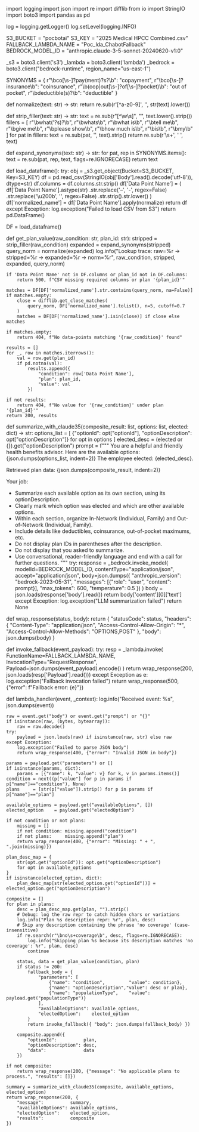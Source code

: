 import logging
import json
import re
import difflib
from io import StringIO
import boto3
import pandas as pd

log = logging.getLogger()
log.setLevel(logging.INFO)

S3_BUCKET = "pocbotai"
S3_KEY = "2025 Medical HPCC Combined.csv"
FALLBACK_LAMBDA_NAME = "Poc_lda_ChabotFallback"
BEDROCK_MODEL_ID = "anthropic.claude-3-5-sonnet-20240620-v1:0"

_s3      = boto3.client('s3')
_lambda  = boto3.client('lambda')
_bedrock = boto3.client("bedrock-runtime", region_name="us-east-1")

SYNONYMS = {
    r"\bco[\s\-]?pay(ment)?s?\b": "copayment",
    r"\bco[\s\-]?insurance\b":    "coinsurance",
    r"\b(oop|out[\s\-]?of[\s\-]?pocket)\b": "out of pocket",
    r"\bdeductible(s)?\b":         "deductible"
}

def normalize(text: str) -> str:
    return re.sub(r'[^a-z0-9]', '', str(text).lower())

def strip_filler(text: str) -> str:
    text = re.sub(r"[^\w\s]", "", text.lower().strip())
    fillers = [
        r"\bwhat('?s)?\b", r"\bwhats\b", r"\bwhat is\b", r"\btell me\b",
        r"\bgive me\b", r"\bplease show\b", r"\bhow much is\b", r"\bis\b", r"\bmy\b"
    ]
    for pat in fillers:
        text = re.sub(pat, '', text).strip()
    return re.sub(r'\s+', ' ', text)

def expand_synonyms(text: str) -> str:
    for pat, rep in SYNONYMS.items():
        text = re.sub(pat, rep, text, flags=re.IGNORECASE)
    return text

def load_dataframe():
    try:
        obj = _s3.get_object(Bucket=S3_BUCKET, Key=S3_KEY)
        df = pd.read_csv(StringIO(obj['Body'].read().decode('utf-8')), dtype=str)
        df.columns = df.columns.str.strip()
        df['Data Point Name'] = (
            df['Data Point Name'].astype(str)
              .str.replace('–', '-', regex=False)
              .str.replace('\u200b', '', regex=False)
              .str.strip().str.lower()
        )
        df['normalized_name'] = df['Data Point Name'].apply(normalize)
        return df
    except Exception:
        log.exception("Failed to load CSV from S3")
        return pd.DataFrame()

DF = load_dataframe()

def get_plan_value(raw_condition: str, plan_id: str):
    stripped    = strip_filler(raw_condition)
    expanded    = expand_synonyms(stripped)
    query_norm  = normalize(expanded)
    log.info("Lookup trace: raw=%r → stripped=%r → expanded=%r → norm=%r",
             raw_condition, stripped, expanded, query_norm)

    if 'Data Point Name' not in DF.columns or plan_id not in DF.columns:
        return 500, f"CSV missing required columns or plan '{plan_id}'"

    matches = DF[DF['normalized_name'].str.contains(query_norm, na=False)]
    if matches.empty:
        close = difflib.get_close_matches(
            query_norm, DF['normalized_name'].tolist(), n=5, cutoff=0.7
        )
        matches = DF[DF['normalized_name'].isin(close)] if close else matches

    if matches.empty:
        return 404, f"No data-points matching '{raw_condition}' found"

    results = []
    for _, row in matches.iterrows():
        val = row.get(plan_id)
        if pd.notna(val):
            results.append({
                "condition": row['Data Point Name'],
                "plan": plan_id,
                "value": val
            })

    if not results:
        return 404, f"No value for '{raw_condition}' under plan '{plan_id}'"
    return 200, results

def summarize_with_claude35(composite_result: list, options: list, elected: dict) -> str:
    options_list = [
        {"optionId": opt["optionId"], "optionDescription": opt["optionDescription"]}
        for opt in options
    ]
    elected_desc = (elected or {}).get("optionDescription")
    prompt = f"""
You are a helpful and friendly health benefits advisor.
Here are the available options:
{json.dumps(options_list, indent=2)}
The employee elected: {elected_desc}.

Retrieved plan data:
{json.dumps(composite_result, indent=2)}

Your job:
- Summarize each available option as its own section, using its optionDescription.
- Clearly mark which option was elected and which are other available options.
- Within each section, organize In-Network (Individual, Family) and Out-of-Network (Individual, Family).
- Include details like deductibles, coinsurance, out-of-pocket maximums, etc.
- Do not display plan IDs in parentheses after the description.
- Do not display that you asked to summarize.
- Use conversational, reader-friendly language and end with a call for further questions.
"""
    try:
        response = _bedrock.invoke_model(
            modelId=BEDROCK_MODEL_ID,
            contentType="application/json",
            accept="application/json",
            body=json.dumps({
                "anthropic_version": "bedrock-2023-05-31",
                "messages": [{"role": "user", "content": prompt}],
                "max_tokens": 600,
                "temperature": 0.5
            })
        )
        body = json.loads(response['body'].read())
        return body['content'][0]['text']
    except Exception:
        log.exception("LLM summarization failed")
        return None

def wrap_response(status, body):
    return {
        "statusCode": status,
        "headers": {
            "Content-Type": "application/json",
            "Access-Control-Allow-Origin": "*",
            "Access-Control-Allow-Methods": "OPTIONS,POST"
        },
        "body": json.dumps(body)
    }

def invoke_fallback(event_payload):
    try:
        resp = _lambda.invoke(
            FunctionName=FALLBACK_LAMBDA_NAME,
            InvocationType="RequestResponse",
            Payload=json.dumps(event_payload).encode()
        )
        return wrap_response(200, json.loads(resp['Payload'].read()))
    except Exception as e:
        log.exception("Fallback invocation failed")
        return wrap_response(500, {"error": f"Fallback error: {e}"})

def lambda_handler(event, _context):
    log.info("Received event: %s", json.dumps(event))

    raw = event.get("body") or event.get("prompt") or "{}"
    if isinstance(raw, (bytes, bytearray)):
        raw = raw.decode()
    try:
        payload = json.loads(raw) if isinstance(raw, str) else raw
    except Exception:
        log.exception("Failed to parse JSON body")
        return wrap_response(400, {"error": "Invalid JSON in body"})

    params = payload.get("parameters") or []
    if isinstance(params, dict):
        params = [{"name": k, "value": v} for k, v in params.items()]
    condition = next((p["value"] for p in params if p["name"]=="condition"), None)
    plans     = [str(p["value"]).strip() for p in params if p["name"]=="plan"]

    available_options = payload.get("availableOptions", [])
    elected_option    = payload.get("electedOption")

    if not condition or not plans:
        missing = []
        if not condition: missing.append("condition")
        if not plans:     missing.append("plan")
        return wrap_response(400, {"error": "Missing: " + ", ".join(missing)})

    plan_desc_map = {
        str(opt.get("optionId")): opt.get("optionDescription")
        for opt in available_options
    }
    if isinstance(elected_option, dict):
        plan_desc_map[str(elected_option.get("optionId"))] = elected_option.get("optionDescription")

    composite = []
    for plan in plans:
        desc = plan_desc_map.get(plan, "").strip()
        # Debug: log the raw repr to catch hidden chars or variations
        log.info("Plan %s description repr: %r", plan, desc)
        # Skip any description containing the phrase 'no coverage' (case-insensitive)
        if re.search(r"\bno\s+coverage\b", desc, flags=re.IGNORECASE):
            log.info("Skipping plan %s because its description matches 'no coverage': %r", plan, desc)
            continue

        status, data = get_plan_value(condition, plan)
        if status != 200:
            fallback_body = {
                "parameters": [
                    {"name": "condition",         "value": condition},
                    {"name": "optionDescription","value": desc or plan},
                    {"name": "populationType",    "value": payload.get("populationType")}
                ],
                "availableOptions": available_options,
                "electedOption":    elected_option
            }
            return invoke_fallback({ "body": json.dumps(fallback_body) })

        composite.append({
            "optionId":          plan,
            "optionDescription": desc,
            "data":              data
        })

    if not composite:
        return wrap_response(200, {"message": "No applicable plans to process.", "results": []})

    summary = summarize_with_claude35(composite, available_options, elected_option)
    return wrap_response(200, {
        "message":          summary,
        "availableOptions": available_options,
        "electedOption":    elected_option,
        "results":          composite
    })
